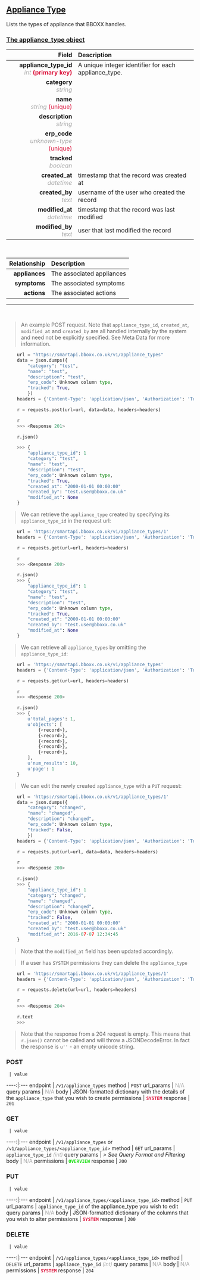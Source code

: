 ## <u>Appliance Type</u>
Lists the types of appliance that BBOXX handles.


### <u>The appliance_type object</u>

Field | Description
------:|:------------
__appliance_type_id__ <br><font color="DarkGray">_int_</font> <font color="Crimson">__(primary key)__</font> | A unique integer identifier for each appliance_type.
__category__ <br><font color="DarkGray">_string_</font> <font color="Crimson"></font> | 
__name__ <br><font color="DarkGray">_string_</font> <font color="Crimson">(unique)</font> | 
__description__ <br><font color="DarkGray">_string_</font> <font color="Crimson"></font> | 
__erp_code__ <br><font color="DarkGray">_unknown-type_</font> <font color="Crimson">(unique)</font> | 
__tracked__ <br><font color="DarkGray">_boolean_</font> <font color="Crimson"></font> | 
__created_at__  <br><font color="DarkGray">_datetime_</font> | timestamp that the record was created at
__created_by__  <br><font color="DarkGray">_text_</font>| username of the user who created the record
__modified_at__ <br><font color="DarkGray">_datetime_</font>| timestamp that the record was last modified
__modified_by__ <br><font color="DarkGray">_text_</font>| user that last modified the record

<br>

Relationship | Description
-------------:|:------------
__appliances__ | The associated appliances
__symptoms__ | The associated symptoms
__actions__ | The associated actions


<hr>
<br>

> An example POST request. Note that `appliance_type_id`, `created_at`, `modified_at` and `created_by` are all handled internally by the system and need not be explicitly specified. See Meta Data for more information.

```python
    url = "https://smartapi.bboxx.co.uk/v1/appliance_types"
    data = json.dumps({
		"category": "test",
		"name": "test",
		"description": "test",
		"erp_code": Unknown column type,
		"tracked": True,
		})
    headers = {'Content-Type': 'application/json', 'Authorization': 'Token token=A_VALID_TOKEN'}

    r = requests.post(url=url, data=data, headers=headers)

    r
    >>> <Response 201>

    r.json()

    >>> {
		"appliance_type_id": 1
		"category": "test",
		"name": "test",
		"description": "test",
		"erp_code": Unknown column type,
		"tracked": True,
		"created_at": "2000-01-01 00:00:00"
		"created_by": "test.user@bboxx.co.uk"
		"modified_at": None
	}
```

> We can retrieve the `appliance_type` created by specifying its `appliance_type_id` in the request url:

```python
    url = 'https://smartapi.bboxx.co.uk/v1/appliance_types/1'
    headers = {'Content-Type': 'application/json', 'Authorization': 'Token token=A_VALID_TOKEN'}

    r = requests.get(url=url, headers=headers)

    r
    >>> <Response 200>

    r.json()
    >>> {
		"appliance_type_id": 1
		"category": "test",
		"name": "test",
		"description": "test",
		"erp_code": Unknown column type,
		"tracked": True,
		"created_at": "2000-01-01 00:00:00"
		"created_by": "test.user@bboxx.co.uk"
		"modified_at": None
	}
```

> We can retrieve all `appliance_types` by omitting the `appliance_type_id`:

```python
    url = 'https://smartapi.bboxx.co.uk/v1/appliance_types'
    headers = {'Content-Type': 'application/json', 'Authorization': 'Token token=A_VALID_TOKEN'}

    r = requests.get(url=url, headers=headers)

    r
    >>> <Response 200>

    r.json()
    >>> {
        u'total_pages': 1,
        u'objects': [
            {<record>},
            {<record>},
            {<record>},
            {<record>},
            {<record>},
        ],
        u'num_results': 10,
        u'page': 1
    }
```

> We can edit the newly created `appliance_type` with a `PUT` request:

```python
    url = 'https://smartapi.bboxx.co.uk/v1/appliance_types/1'
    data = json.dumps({
		"category": "changed",
		"name": "changed",
		"description": "changed",
		"erp_code": Unknown column type,
		"tracked": False,
		})
    headers = {'Content-Type': 'application/json', 'Authorization': 'Token token=A_VALID_TOKEN'}

    r = requests.put(url=url, data=data, headers=headers)

    r
    >>> <Response 200>

    r.json()
    >>> {
		"appliance_type_id": 1
		"category": "changed",
		"name": "changed",
		"description": "changed",
		"erp_code": Unknown column type,
		"tracked": False,
		"created_at": "2000-01-01 00:00:00"
		"created_by": "test.user@bboxx.co.uk"
		"modified_at": 2016-07-07 12:34:45
	}
```
> Note that the `modified_at` field has been updated accordingly.

> If a user has `SYSTEM` permissions they can delete the `appliance_type`

```python
    url = 'https://smartapi.bboxx.co.uk/v1/appliance_types/1'
    headers = {'Content-Type': 'application/json', 'Authorization': 'Token token=A_VALID_TOKEN'}

    r = requests.delete(url=url, headers=headers)

    r
    >>> <Response 204>

    r.text
    >>>
```
> Note that the response from a 204 request is empty. This means that `r.json()` cannot be called and will throw a JSONDecodeError. In fact the response is `u''` - an empty unicode string.



### POST
     | value
 ----:|:---
endpoint | `/v1/appliance_types`
method | `POST`
url_params | <font color="DarkGray">N/A</font>
query params | <font color="DarkGray">N/A</font>
body | JSON-formatted dictionary with the details of the `appliance_type` that you wish to create
permissions | <font color="Crimson">__`SYSTEM`__</font>
response | `201`

### GET
     | value
 ----:|:---
endpoint | `/v1/appliance_types` or `/v1/appliance_types/<appliance_type_id>`
method | `GET`
url_params | `appliance_type_id` <font color="DarkGray">_(int)_</font>
query params | *> See Query Format and Filtering*
body | <font color="DarkGray">N/A</font>
permissions | <font color="Jade">__`OVERVIEW`__</font>
response | `200`

### PUT
     | value
 ----:|:---
endpoint | `/v1/appliance_types/<appliance_type_id>`
method | `PUT`
url_params | `appliance_type_id` of the appliance_type you wish to edit
query params | <font color="DarkGray">N/A</font>
body | JSON-formatted dictionary of the columns that you wish to alter
permissions | <font color="Crimson">__`SYSTEM`__</font>
response | `200`

### DELETE
     | value
 ----:|:---
endpoint | `/v1/appliance_types/<appliance_type_id>`
method | `DELETE`
url_params | `appliance_type_id` <font color="DarkGray">_(int)_</font>
query params | <font color="DarkGray">N/A</font>
body | <font color="DarkGray">N/A</font>
permissions | <font color="Crimson">__`SYSTEM`__</font>
response | `204`

    